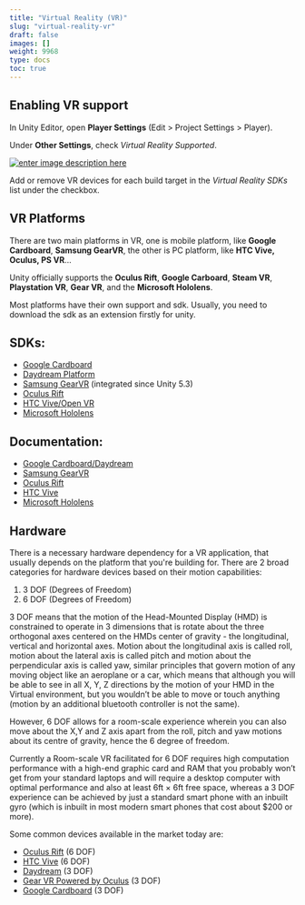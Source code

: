 ```yaml
---
title: "Virtual Reality (VR)"
slug: "virtual-reality-vr"
draft: false
images: []
weight: 9968
type: docs
toc: true
---
```


## Enabling VR support
In Unity Editor, open **Player Settings** (Edit > Project Settings > Player).

Under **Other Settings**, check *Virtual Reality Supported*.

[![enter image description here][1]][1]

Add or remove VR devices for each build target in the *Virtual Reality SDKs* list under the checkbox.


  [1]: http://i.stack.imgur.com/6CnC4.png

## VR Platforms
There are two main platforms in VR, one is mobile platform, like **Google Cardboard**, **Samsung GearVR**, the other is PC platform, like **HTC Vive, Oculus, PS VR**...

Unity officially supports the **Oculus Rift**, **Google Carboard**, **Steam VR**, **Playstation VR**, **Gear VR**, and the **Microsoft Hololens**.

Most platforms have their own support and sdk. Usually, you need to download the sdk as an extension firstly for unity.

## SDKs:
- [Google Cardboard](https://github.com/googlevr/gvr-unity-sdk)
- [Daydream Platform](https://developers.google.com/vr/unity/download)
- [Samsung GearVR](http://www.gearvrf.org/bin/view/GearVRF/GearVRfWikiGetStarted#GearDocuments) (integrated since Unity 5.3)
- [Oculus Rift](https://developer.oculus.com/downloads/)
- [HTC Vive/Open VR](https://github.com/ValveSoftware/openvr)
- [Microsoft Hololens](https://unity3d.com/partners/windows/hololens#download)

## Documentation:
- [Google Cardboard/Daydream](https://developers.google.com/vr/android/)
- [Samsung GearVR](http://www.gearvrf.org/bin/view/GearVRF/GearVRfWikiGetStarted#GearDocuments)
- [Oculus Rift](https://developer3.oculus.com/documentation/)
- [HTC Vive](https://github.com/ValveSoftware/openvr/wiki/API-Documentation)
- [Microsoft Hololens](https://developer.microsoft.com/en-us/windows/holographic/documentation)

## Hardware
There is a necessary hardware dependency for a VR application, that usually depends on the platform that you're building for. There are 2 broad categories for hardware devices based on their motion capabilities:
1. 3 DOF (Degrees of Freedom)
2. 6 DOF (Degrees of Freedom)

3 DOF means that the motion of the Head-Mounted Display (HMD) is constrained to operate in 3 dimensions that is rotate about the three orthogonal axes centered on the HMDs center of gravity - the longitudinal, vertical and horizontal axes. Motion about the longitudinal axis is called roll, motion about the lateral axis is called pitch and motion about the perpendicular axis is called yaw, similar principles that govern motion of any moving object like an aeroplane or a car, which means that although you will be able to see in all X, Y, Z directions by the motion of your HMD in the Virtual environment, but you wouldn’t be able to move or touch anything (motion by an additional bluetooth controller is not the same).

However, 6 DOF allows for a room-scale experience wherein you can also move about the X,Y  and Z axis apart from the roll, pitch and yaw motions about its centre of gravity, hence the 6 degree of freedom.

Currently a Room-scale VR facilitated for 6 DOF requires high computation performance with a high-end graphic card and RAM that you probably won’t get from your standard laptops and will require a desktop computer with optimal performance and also at least 6ft × 6ft free space, whereas a 3 DOF experience can be achieved by just a standard smart phone with an inbuilt gyro (which is inbuilt in most modern smart phones that cost about $200 or more).

Some common devices available in the market today are:

 - [Oculus Rift][1] (6 DOF)
 - [HTC Vive][2] (6 DOF)
 - [Daydream][3] (3 DOF)
 - [Gear VR Powered by Oculus][4] (3 DOF)
 - [Google Cardboard][5] (3 DOF)


  [1]: https://www3.oculus.com/en-us/rift/
  [2]: https://www.vive.com/us/
  [3]: https://vr.google.com/daydream/
  [4]: https://www3.oculus.com/en-us/gear-vr/
  [5]: https://vr.google.com/cardboard/

